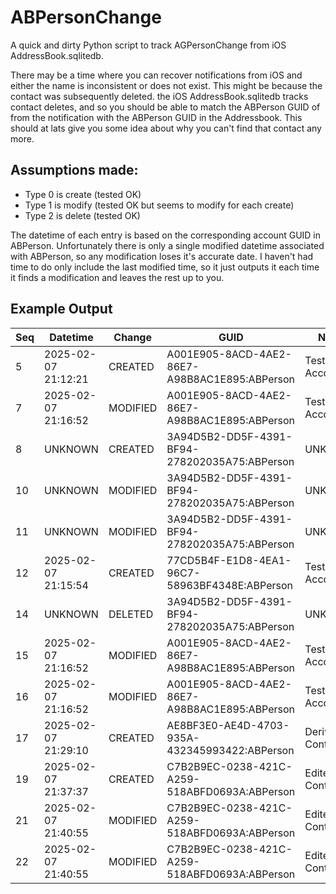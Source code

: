 # ABPersonChange
A quick and dirty Python script to track AGPersonChange from iOS AddressBook.sqlitedb.

There may be a time where you can recover notifications from iOS and either the name is inconsistent or does not exist. This might be because the contact was subsequently deleted. the iOS AddressBook.sqlitedb tracks contact deletes, and so you should be able to match the ABPerson GUID of from the notification with the ABPerson GUID in the Addressbook. This should at lats give you some idea about why you can't find that contact any more.

## Assumptions made:
 - Type 0 is create (tested OK)
 - Type 1 is modify (tested OK but seems to modify for each create)
 - Type 2 is delete (tested OK)

The datetime of each entry is based on the corresponding account GUID in ABPerson. Unfortunately there is only a single modified datetime associated with ABPerson, so any modification loses it's accurate date. I haven't had time to do only include the last modified time, so it just outputs it each time it finds a modification and leaves the rest up to you.

## Example Output
| Seq | Datetime | Change | GUID | Name |
|---|---|---|---|---|
|5|2025-02-07 21:12:21|CREATED|A001E905-8ACD-4AE2-86E7-A98B8AC1E895:ABPerson|Test1 Account|
|7|2025-02-07 21:16:52|MODIFIED|A001E905-8ACD-4AE2-86E7-A98B8AC1E895:ABPerson|Test1 Account|
|8|UNKNOWN|CREATED|3A94D5B2-DD5F-4391-BF94-278202035A75:ABPerson|UNKNOWN|
|10|UNKNOWN|MODIFIED|3A94D5B2-DD5F-4391-BF94-278202035A75:ABPerson|UNKNOWN|
|11|UNKNOWN|MODIFIED|3A94D5B2-DD5F-4391-BF94-278202035A75:ABPerson|UNKNOWN|
|12|2025-02-07 21:15:54|CREATED|77CD5B4F-E1D8-4EA1-96C7-58963BF4348E:ABPerson|Test3 Account|
|14|UNKNOWN|DELETED|3A94D5B2-DD5F-4391-BF94-278202035A75:ABPerson|UNKNOWN|
|15|2025-02-07 21:16:52|MODIFIED|A001E905-8ACD-4AE2-86E7-A98B8AC1E895:ABPerson|Test1 Account|
|16|2025-02-07 21:16:52|MODIFIED|A001E905-8ACD-4AE2-86E7-A98B8AC1E895:ABPerson|Test1 Account|
|17|2025-02-07 21:29:10|CREATED|AE8BF3E0-AE4D-4703-935A-432345993422:ABPerson|Derived Contact |
|19|2025-02-07 21:37:37|CREATED|C7B2B9EC-0238-421C-A259-518ABFD0693A:ABPerson|Edited Contact|
|21|2025-02-07 21:40:55|MODIFIED|C7B2B9EC-0238-421C-A259-518ABFD0693A:ABPerson|Edited Contact|
|22|2025-02-07 21:40:55|MODIFIED|C7B2B9EC-0238-421C-A259-518ABFD0693A:ABPerson|Edited Contact|
